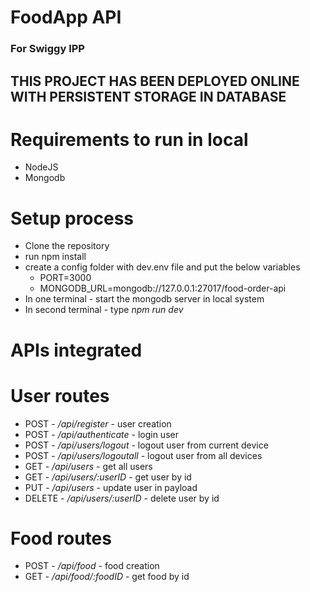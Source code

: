 # FoodApp API
### For Swiggy IPP 

## THIS PROJECT HAS BEEN DEPLOYED ONLINE WITH PERSISTENT STORAGE IN DATABASE

# Requirements to run in local
* NodeJS
* Mongodb

# Setup process
* Clone the repository
* run npm install
* create a config folder with dev.env file and put the below variables
    * PORT=3000
    * MONGODB_URL=mongodb://127.0.0.1:27017/food-order-api
* In one terminal - start the mongodb server in local system
* In second terminal - type *npm run dev*

# APIs integrated
# User routes
* POST - */api/register* - user creation
* POST - */api/authenticate* - login user
* POST - */api/users/logout* - logout user from current device
* POST - */api/users/logoutall* - logout user from all devices 
* GET - */api/users* - get all users
* GET - */api/users/:userID* - get user by id
* PUT - */api/users* - update user in payload
* DELETE - */api/users/:userID* - delete user by id

# Food routes
* POST - */api/food* - food creation
* GET - */api/food/:foodID* - get food by id
